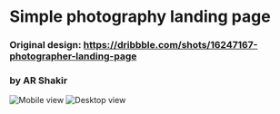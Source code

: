 # Simple photography landing page
### Original design: https://dribbble.com/shots/16247167-photographer-landing-page
### by AR Shakir

![Mobile view](./img/mobile.png)
![Desktop view](./img/desktop.png)